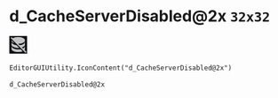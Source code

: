 # d_CacheServerDisabled@2x `32x32`
<img src="/img/d_CacheServerDisabled@2x.png" width=32 height=32>

``` CSharp
EditorGUIUtility.IconContent("d_CacheServerDisabled@2x")
```
```
d_CacheServerDisabled@2x
```
